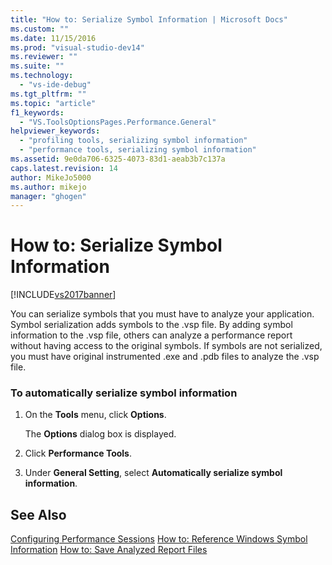 ```yaml
---
title: "How to: Serialize Symbol Information | Microsoft Docs"
ms.custom: ""
ms.date: 11/15/2016
ms.prod: "visual-studio-dev14"
ms.reviewer: ""
ms.suite: ""
ms.technology:
  - "vs-ide-debug"
ms.tgt_pltfrm: ""
ms.topic: "article"
f1_keywords:
  - "VS.ToolsOptionsPages.Performance.General"
helpviewer_keywords:
  - "profiling tools, serializing symbol information"
  - "performance tools, serializing symbol information"
ms.assetid: 9e0da706-6325-4073-83d1-aeab3b7c137a
caps.latest.revision: 14
author: MikeJo5000
ms.author: mikejo
manager: "ghogen"
---
```

# How to: Serialize Symbol Information
[!INCLUDE[vs2017banner](../includes/vs2017banner.md)]

You can serialize symbols that you must have to analyze your application. Symbol serialization adds symbols to the .vsp file. By adding symbol information to the .vsp file, others can analyze a performance report without having access to the original symbols. If symbols are not serialized, you must have original instrumented .exe and .pdb files to analyze the .vsp file.

### To automatically serialize symbol information

1.  On the **Tools** menu, click **Options**.

     The **Options** dialog box is displayed.

2.  Click **Performance Tools**.

3.  Under **General Setting**, select **Automatically serialize symbol information**.

## See Also
 [Configuring Performance Sessions](../profiling/configuring-performance-sessions.md)
 [How to: Reference Windows Symbol Information](../profiling/how-to-reference-windows-symbol-information.md)
 [How to: Save Analyzed Report Files](http://msdn.microsoft.com/0340ddde-caf4-48ac-8af3-d15dcdade556)

